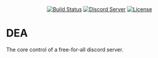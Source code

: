 <div align="center">
	<a href="https://travis-ci.org/vim2meta/DEA"><img src="https://api.travis-ci.org/vim2meta/DEA.svg?branch=master" alt="Build Status" /></a>
    <a href="https://discord.gg/F7reg7e"><img src="https://img.shields.io/badge/discord-5k%20members-brightgreen.svg" alt="Discord Server" /></a>
    <a href="https://github.com/vim2meta/DEA/blob/master/LICENSE"><img src="https://img.shields.io/badge/license-MIT-blue.svg" alt="License" /></a>
</div>

# DEA
The core control of a free-for-all discord server.
